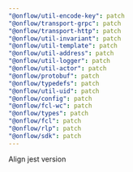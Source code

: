 ```yaml
---
"@onflow/util-encode-key": patch
"@onflow/transport-grpc": patch
"@onflow/transport-http": patch
"@onflow/util-invariant": patch
"@onflow/util-template": patch
"@onflow/util-address": patch
"@onflow/util-logger": patch
"@onflow/util-actor": patch
"@onflow/protobuf": patch
"@onflow/typedefs": patch
"@onflow/util-uid": patch
"@onflow/config": patch
"@onflow/fcl-wc": patch
"@onflow/types": patch
"@onflow/fcl": patch
"@onflow/rlp": patch
"@onflow/sdk": patch
---
```


Align jest version
